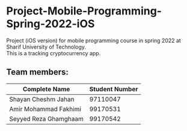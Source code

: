 # Project-Mobile-Programming-Spring-2022-iOS
Project (iOS version) for mobile programming course in spring 2022 at Sharif University of Technology.  
This is a tracking cryptocurrency app.
## Team members:
|Complete Name|Student Number|
| ----------- | ----------- |
| Shayan Cheshm Jahan | 97110047 |
| Amir Mohammad Fakhimi | 99170531 |
| Seyyed Reza Ghamghaam | 99170542 |
